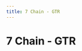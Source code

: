 ```yaml
---
title: 7 Chain - GTR
---
```

<ClientOnly><AssetLoader :reloadOnce="true" />
# 7 Chain - GTR

<br><br><GameSlides :jsonFileToLoad="'gtr/7chain_GTR_nov2.json'" :useRandomSeed="false" :useManualData="false" :replay="true"></GameSlides>

</ClientOnly>
